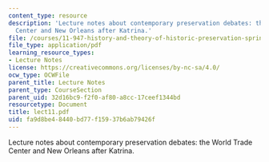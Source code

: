 ```yaml
---
content_type: resource
description: 'Lecture notes about contemporary preservation debates: the World Trade
  Center and New Orleans after Katrina.'
file: /courses/11-947-history-and-theory-of-historic-preservation-spring-2007/fa9d8be48440bd77f15937b6ab79426f_lect11.pdf
file_type: application/pdf
learning_resource_types:
- Lecture Notes
license: https://creativecommons.org/licenses/by-nc-sa/4.0/
ocw_type: OCWFile
parent_title: Lecture Notes
parent_type: CourseSection
parent_uid: 32d16bc9-f2f0-af80-a8cc-17ceef1344bd
resourcetype: Document
title: lect11.pdf
uid: fa9d8be4-8440-bd77-f159-37b6ab79426f
---
```

Lecture notes about contemporary preservation debates: the World Trade Center and New Orleans after Katrina.
